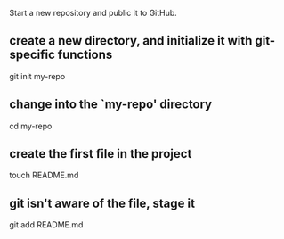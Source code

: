 Start a new repository and public it to GitHub.
## create a new directory, and initialize it with git-specific functions
git init my-repo

## change into the `my-repo' directory
cd my-repo

## create the first file in the project
touch README.md

## git isn't aware of the file, stage it
git add README.md

